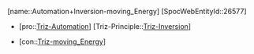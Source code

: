 ﻿---
type: TrizContradiction
aliases:
- Automation+Inversion-moving_Energy
license: CC BY-SA 4.0
copyright: https://github.com/SpocWeb
IsDeleted: false
IsReadOnly: false
Confidential: public
tags: 
- Triz/Contradiction
---
[name::Automation+Inversion-moving_Energy]
[SpocWebEntityId::26577]
+ [pro::[Triz-Automation](tech/Triz/Parameter/Triz-Automation.md)]
[Triz-Principle::[Triz-Inversion](tech/Triz/Principle/Triz-Inversion.md)]
- [con::[Triz-moving_Energy](tech/Triz/Parameter/Triz-moving_Energy.md)]

